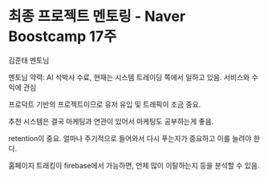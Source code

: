 # 최종 프로젝트 멘토링 - Naver Boostcamp 17주

김준태 멘토님

멘토님 약력:
AI 석박사 수료, 현재는 시스템 트레이딩 쪽에서 일하고 있음.
서비스와 수익에 관심


프로덕트 기반의 프로젝트이므로 유저 유입 및 트래픽이 조금 중요.

추천 시스템은 결국 마케팅과 연관이 있어서 마케팅도 공부하는게 좋음.

retention이 중요. 얼마나 주기적으로 들어와서 다시 푸는지가 중요하고 이를 늘려야 한다.

홈페이지 트래킹이 firebase에서 가능하면, 언제 많이 이탈하는지 등을 분석할 수 있음.


